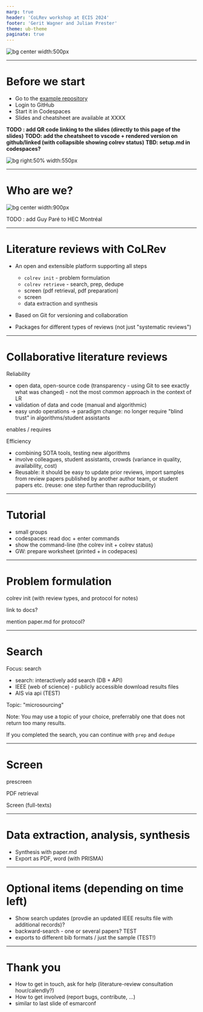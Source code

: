 ```yaml
---
marp: true
header: 'CoLRev workshop at ECIS 2024'
footer: 'Gerit Wagner and Julian Prester'
theme: ub-theme
paginate: true
---
```


![bg center width:500px](../assets/logo_small.png)

---

# Before we start

- Go to the [example repository](https://github.com/CoLRev-Environment/colrev-template)
- Login to GitHub
- Start it in Codespaces
- Slides and cheatsheet are available at XXXX

**TODO : add QR code linking to the slides (directly to this page of the slides)**
**TODO: add the cheatsheet to vscode + rendered version on github/linked (with collapsible showing colrev status)**
**TBD: setup.md in codespaces?**

![bg right:50% width:550px](../assets/start-codespaces.png)

---

# Who are we?

![bg center width:900px](../assets/expertise.png)

TODO : add Guy Paré to HEC Montréal

<!-- 

- Gerit Wagner: short bio

- Julian Prester: short bio

Overview of publications on literature reviews, tools, teaching (phd, bachelor, master), editorial work, ...

Map our journey on the left (started in Regensburg, JP to UNSW, GW to Montreal and Bamberg, JP to University of Sydney)

Illustrate our experience on the right as different "building blocks" with the colrev project on top (e.g., 12 review papers, 4 methods papers, 87 packages, 7 teaching offers, 4 x service as editor/reviewer )

3 methods papers in the senior scholars basket (of 11)
over 50 phd students

colrev projet: setup in 2021 - 3 years under development, 26 versions, 20 contributors, but still a lot to do
 -->

---

# Literature reviews with CoLRev

- An open and extensible platform supporting all steps

    - ``colrev init`` - problem formulation
    - ``colrev retrieve`` - search, prep, dedupe
    - screen (pdf retrieval, pdf preparation)
    - screen
    - data extraction and synthesis

- Based on Git for versioning and collaboration
- Packages for different types of reviews (not just "systematic reviews")

<!-- 
Git-based: the full collaboration model

First slides: what do we mean with colrev/what's our focus?
colrev: literature reviews in collaborative settings

something we discussed earlier, when announcing the workshop (record keeping, put users in a position to report a full standalone paper at all times)

-> Extensible approach, adapting the first steps with parameters, and selecting different packages for the data analysis/extraction/coding/synthesis/RoB
-->

---

# Collaborative literature reviews

Reliability

- open data, open-source code (transparency - using Git to see exactly what was changed) - not the most common approach in the context of LR
- validation of data and code (manual and algorithmic)
- easy undo operations
-> paradigm change: no longer require "blind trust" in algorithms/student assistants

enables / requires

Efficiency

- combining SOTA tools, testing new algorithms
- involve colleagues, student assistants, crowds (variance in quality, availability, cost)
- Reusable: it should be easy to update prior reviews, import samples from review papers published by another author team, or student papers etc. (reuse: one step further than reproducibility)

---

# Tutorial

- small groups
- codespaces: read doc + enter commands
- show the command-line (the colrev init + colrev status)
- GW: prepare worksheet (printed + in codepaces)

---

# Problem formulation

colrev init (with review types, and protocol for notes)

link to docs?

mention paper.md for protocol?

<!-- Note: do not show "a solution" for this part -->

---

# Search

Focus: search

- search: interactively add search (DB + API)
- IEEE (web of science) - publicly accessible download results files
- AIS via api (TEST)

Topic: "microsourcing" 

Note: You may use a topic of your choice, preferrably one that does not return too many results.

If you completed the search, you can continue with `prep` and `dedupe`

<!-- Includes prep and dedupe

dedupe: highlight: single open-source (code  peer reviewed) tool -->

---

# Screen

prescreen

PDF retrieval

Screen (full-texts)

<!-- mention PDF retrieval locally/based on index - 80% -->

---

# Data extraction, analysis, synthesis

- Synthesis with paper.md
- Export as PDF, word (with PRISMA)

---

# Optional items (depending on time left)

- Show search updates (provdie an updated IEEE results file with additional records)?
- backward-search - one or several papers? TEST
- exports to different bib formats / just the sample (TEST!)

<!-- generate profiles?! / structured data -->

---

# Thank you

- How to get in touch, ask for help (literature-review consultation hour/calendly?)
- How to get involved (report bugs, contribute, ...)
- similar to last slide of esmarconf